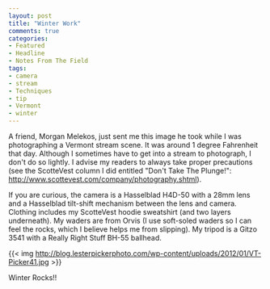 ```yaml
---
layout: post
title: "Winter Work"
comments: true
categories:
- Featured
- Headline
- Notes From The Field
tags:
- camera
- stream
- Techniques
- tip
- Vermont
- winter
---
```

A friend, Morgan Melekos, just sent me this image he took while I was photographing a Vermont stream scene. It was around 1 degree Fahrenheit that day. Although I sometimes have to get into a stream to photograph, I don't do so lightly. I advise my readers to always take proper precautions (see the ScotteVest column I did entitled "Don't Take The Plunge!": <a href="http://www.scottevest.com/company/photography.shtml">http://www.scottevest.com/company/photography.shtml</a>).

If you are curious, the camera is a Hasselblad H4D-50 with a 28mm lens and a Hasselblad tilt-shift mechanism between the lens and camera. Clothing includes my ScotteVest hoodie sweatshirt (and two layers underneath). My waders are from Orvis (I use soft-soled waders so I can feel the rocks, which I believe helps me from slipping). My tripod is a Gitzo 3541 with a Really Right Stuff BH-55 ballhead.

{{<  img http://blog.lesterpickerphoto.com/wp-content/uploads/2012/01/VT-Picker41.jpg  >}}

Winter Rocks!!